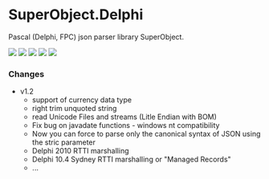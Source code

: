 ﻿# SuperObject.Delphi
Pascal (Delphi, FPC) json parser library SuperObject.

![](https://tokei.rs/b1/github/pult/SuperObject.Delphi?category=code) ![](https://tokei.rs/b1/github/pult/SuperObject.Delphi?category=files) ![](https://img.shields.io/github/stars/pult/SuperObject.Delphi.svg) ![](https://img.shields.io/github/forks/pult/SuperObject.Delphi.svg) ![](https://img.shields.io/github/issues/pult/SuperObject.Delphi.svg)

### Changes

- v1.2
  - support of currency data type
  - right trim unquoted string
  - read Unicode Files and streams (Litle Endian with BOM)
  - Fix bug on javadate functions - windows nt compatibility
  - Now you can force to parse only the canonical syntax of JSON using the stric parameter
  - Delphi 2010 RTTI marshalling
  - Delphi 10.4 Sydney RTTI marshalling or "Managed Records"
  - ...
